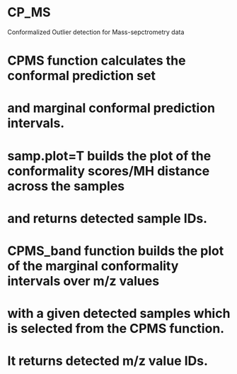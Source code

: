 # CP_MS
Conformalized Outlier detection for Mass-sepctrometry data

# CPMS function calculates the conformal prediction set 
# and marginal conformal prediction intervals.
# samp.plot=T builds the plot of the conformality scores/MH distance across the samples
# and returns detected sample IDs.

# CPMS_band function builds the plot of the marginal conformality intervals over m/z values
# with a given detected samples which is selected from the CPMS function.
# It returns detected m/z value IDs.
